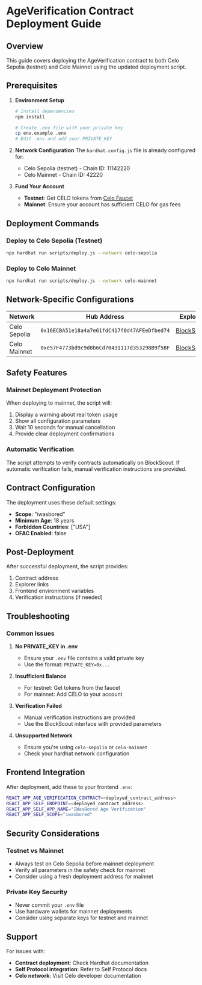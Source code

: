 # AgeVerification Contract Deployment Guide

## Overview

This guide covers deploying the AgeVerification contract to both Celo Sepolia (testnet) and Celo Mainnet using the updated deployment script.

## Prerequisites

1. **Environment Setup**
   ```bash
   # Install dependencies
   npm install
   
   # Create .env file with your private key
   cp env.example .env
   # Edit .env and add your PRIVATE_KEY
   ```

2. **Network Configuration**
   The `hardhat.config.js` file is already configured for:
   - Celo Sepolia (testnet) - Chain ID: 11142220
   - Celo Mainnet - Chain ID: 42220

3. **Fund Your Account**
   - **Testnet**: Get CELO tokens from [Celo Faucet](https://faucet.celo.org/)
   - **Mainnet**: Ensure your account has sufficient CELO for gas fees

## Deployment Commands

### Deploy to Celo Sepolia (Testnet)
```bash
npx hardhat run scripts/deploy.js --network celo-sepolia
```

### Deploy to Celo Mainnet
```bash
npx hardhat run scripts/deploy.js --network celo-mainnet
```

## Network-Specific Configurations

| Network | Hub Address | Explorer | Faucet |
|---------|-------------|----------|---------|
| Celo Sepolia | `0x16ECBA51e18a4a7e61fdC417f0d47AFEeDfbed74` | [BlockScout](https://celo-sepolia.blockscout.com) | [Faucet](https://faucet.celo.org/) |
| Celo Mainnet | `0xe57F4773bd9c9d8b6Cd70431117d353298B9f5BF` | [BlockScout](https://celo.blockscout.com) | N/A |

## Safety Features

### Mainnet Deployment Protection
When deploying to mainnet, the script will:
1. Display a warning about real token usage
2. Show all configuration parameters
3. Wait 10 seconds for manual cancellation
4. Provide clear deployment confirmations

### Automatic Verification
The script attempts to verify contracts automatically on BlockScout. If automatic verification fails, manual verification instructions are provided.

## Contract Configuration

The deployment uses these default settings:
- **Scope**: "iwasbored"
- **Minimum Age**: 18 years
- **Forbidden Countries**: ["USA"]
- **OFAC Enabled**: false

## Post-Deployment

After successful deployment, the script provides:
1. Contract address
2. Explorer links
3. Frontend environment variables
4. Verification instructions (if needed)

## Troubleshooting

### Common Issues

1. **No PRIVATE_KEY in .env**
   - Ensure your `.env` file contains a valid private key
   - Use the format: `PRIVATE_KEY=0x...`

2. **Insufficient Balance**
   - For testnet: Get tokens from the faucet
   - For mainnet: Add CELO to your account

3. **Verification Failed**
   - Manual verification instructions are provided
   - Use the BlockScout interface with provided parameters

4. **Unsupported Network**
   - Ensure you're using `celo-sepolia` or `celo-mainnet`
   - Check your hardhat network configuration

## Frontend Integration

After deployment, add these to your frontend `.env`:
```bash
REACT_APP_AGE_VERIFICATION_CONTRACT=<deployed_contract_address>
REACT_APP_SELF_ENDPOINT=<deployed_contract_address>
REACT_APP_SELF_APP_NAME="IWasBored Age Verification"
REACT_APP_SELF_SCOPE="iwasbored"
```

## Security Considerations

### Testnet vs Mainnet
- Always test on Celo Sepolia before mainnet deployment
- Verify all parameters in the safety check for mainnet
- Consider using a fresh deployment address for mainnet

### Private Key Security
- Never commit your `.env` file
- Use hardware wallets for mainnet deployments
- Consider using separate keys for testnet and mainnet

## Support

For issues with:
- **Contract deployment**: Check Hardhat documentation
- **Self Protocol integration**: Refer to Self Protocol docs
- **Celo network**: Visit Celo developer documentation

